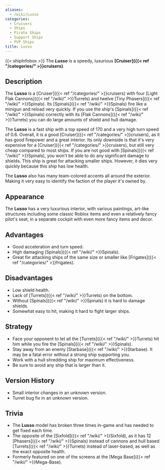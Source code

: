 ```yaml
---
aliases:
  - /wiki/Lusso
categories:
  - Cruisers
  - Ships
  - Pirate Ships
  - Support Ships
  - PVP Ships
title: Lusso
---
```


{{< shipInfobox >}} The **_Lusso_** is a speedy, luxurious **[Cruiser]({{< ref "/categories/" >}}cruisers)**.

## Description

The **Lusso** is a [Cruiser]({{< ref "/categories/" >}}cruisers) with four [Light Flak Cannons]({{< ref "/wiki/" >}}Turrets) and twelve [Tiny Phasers]({{< ref "/wiki/" >}}Spinals). Its [Spinals]({{< ref "/wiki/" >}}Spinals) fire like a minigun and reload very quickly. If you use the ship's [Spinals]({{< ref "/wiki/" >}}Spinals) correctly with its [Flak Cannons]({{< ref "/wiki/" >}}Turrets) you can do large amounts of shield and hull damage.

The **Lusso** is a fast ship with a top speed of 170 and a very high turn speed of 0.6. Overall, it is a good [Cruiser]({{< ref "/categories/" >}}cruisers), as it has good firepower and a great interior. Its only downside is that it's very expensive for a [Cruiser]({{< ref "/categories/" >}}cruisers), but still very cheap compared to most ships. If you are not good with [Spinals]({{< ref "/wiki/" >}}Spinals), you won't be able to do any significant damage to shields. This ship is great for attacking smaller ships. However, it dies very quickly because this ship has low health.

The **Lusso** also has many team-colored accents all around the exterior. Making it very easy to identify the faction of the player it's owned by.

## Appearance

The **Lusso** has a very luxurious interior, with various paintings, art-like structures including some classic Roblox items and even a relatively fancy pilot's seat, in a separate cockpit with even more fancy items and decor.

## Advantages

- Good acceleration and turn speed.
- High damaging [Spinals]({{< ref "/wiki/" >}}Spinals).
- Great for attacking ships of the same size or smaller like [Frigates]({{< ref "/categories/" >}}frigates).

## Disadvantages

- Low shield health.
- Lack of [Turrets]({{< ref "/wiki/" >}}Turrets) on the bottom.
- Without [Spinals]({{< ref "/wiki/" >}}Spinals) it is hard to damage shields.
- Somewhat easy to hit, making it hard to fight larger ships.

## Strategy

- Face your opponent to let all the [Turrets]({{< ref "/wiki/" >}}Turrets) hit him while you fire the [Spinals]({{< ref "/wiki/" >}}Spinals).
- Stay away from an enemy [Starbase]({{< ref "/wiki/" >}}Starbase). It may be a fatal error without a strong ship supporting you.
- Work with a hull shredding ship for maximum effectiveness.
- Be sure to avoid any ship that is larger than it.

## Version History

- Small interior changes in an unknown version.
- Turret bug fix in an unknown version.

## Trivia

- The **Lusso** model has broken three times in-game and has needed to get fixed each time.
- The opposite of the [Sixfold]({{< ref "/wiki/" >}}Sixfold), as it has 12 [Phasers]({{< ref "/wiki/" >}}Spinals) instead of cannons and hull based [Turrets]({{< ref "/wiki/" >}}Turrets) instead of laser-based, as well as the exact opposite health.
- Formerly featured on one of the screens at the [Mega Base]({{< ref "/wiki/" >}}Mega-Base).

